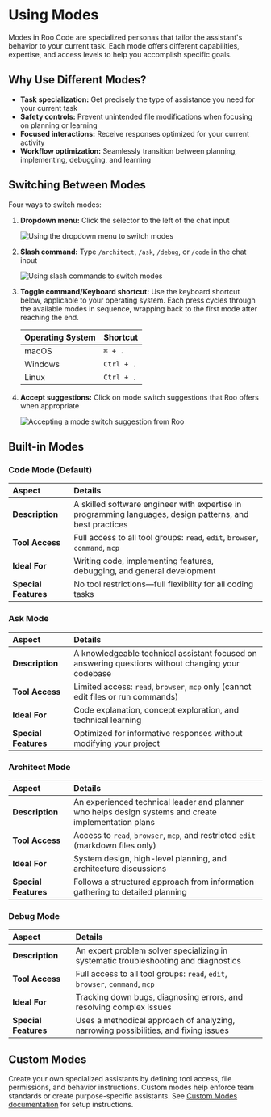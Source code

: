 # Using Modes

Modes in Roo Code are specialized personas that tailor the assistant's behavior to your current task. Each mode offers different capabilities, expertise, and access levels to help you accomplish specific goals.

## Why Use Different Modes?

*   **Task specialization:** Get precisely the type of assistance you need for your current task
*   **Safety controls:** Prevent unintended file modifications when focusing on planning or learning
*   **Focused interactions:** Receive responses optimized for your current activity
*   **Workflow optimization:** Seamlessly transition between planning, implementing, debugging, and learning

## Switching Between Modes

Four ways to switch modes:

1.  **Dropdown menu:** Click the selector to the left of the chat input
    
    ![Using the dropdown menu to switch modes](https://docs.roocode.com/img/modes/modes.png)
2.  **Slash command:** Type `/architect`, `/ask`, `/debug`, or `/code` in the chat input
    
    ![Using slash commands to switch modes](https://docs.roocode.com/img/modes/modes-1.png)
3.  **Toggle command/Keyboard shortcut:** Use the keyboard shortcut below, applicable to your operating system. Each press cycles through the available modes in sequence, wrapping back to the first mode after reaching the end.
    
    | Operating System | Shortcut |
    | :--------------- | :------- |
    | macOS            | `⌘ + .`  |
    | Windows          | `Ctrl + .` |
    | Linux            | `Ctrl + .` |
    
4.  **Accept suggestions:** Click on mode switch suggestions that Roo offers when appropriate
    
    ![Accepting a mode switch suggestion from Roo](https://docs.roocode.com/img/modes/modes-2.png)

## Built-in Modes

### Code Mode (Default)

| Aspect          | Details                                                                                       |
| :-------------- | :-------------------------------------------------------------------------------------------- |
| **Description** | A skilled software engineer with expertise in programming languages, design patterns, and best practices |
| **Tool Access** | Full access to all tool groups: `read`, `edit`, `browser`, `command`, `mcp`                   |
| **Ideal For**   | Writing code, implementing features, debugging, and general development                       |
| **Special Features** | No tool restrictions—full flexibility for all coding tasks                                  |

### Ask Mode

| Aspect          | Details                                                                                       |
| :-------------- | :-------------------------------------------------------------------------------------------- |
| **Description** | A knowledgeable technical assistant focused on answering questions without changing your codebase |
| **Tool Access** | Limited access: `read`, `browser`, `mcp` only (cannot edit files or run commands)             |
| **Ideal For**   | Code explanation, concept exploration, and technical learning                                 |
| **Special Features** | Optimized for informative responses without modifying your project                          |

### Architect Mode

| Aspect          | Details                                                                                       |
| :-------------- | :-------------------------------------------------------------------------------------------- |
| **Description** | An experienced technical leader and planner who helps design systems and create implementation plans |
| **Tool Access** | Access to `read`, `browser`, `mcp`, and restricted `edit` (markdown files only)               |
| **Ideal For**   | System design, high-level planning, and architecture discussions                              |
| **Special Features** | Follows a structured approach from information gathering to detailed planning               |

### Debug Mode

| Aspect          | Details                                                                                       |
| :-------------- | :-------------------------------------------------------------------------------------------- |
| **Description** | An expert problem solver specializing in systematic troubleshooting and diagnostics             |
| **Tool Access** | Full access to all tool groups: `read`, `edit`, `browser`, `command`, `mcp`                   |
| **Ideal For**   | Tracking down bugs, diagnosing errors, and resolving complex issues                           |
| **Special Features** | Uses a methodical approach of analyzing, narrowing possibilities, and fixing issues         |

## Custom Modes

Create your own specialized assistants by defining tool access, file permissions, and behavior instructions. Custom modes help enforce team standards or create purpose-specific assistants. See [Custom Modes documentation](../features/custom-modes.md) for setup instructions.